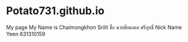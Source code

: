 # Potato731.github.io
My page 
My Name is Chaimongkhon Srilit
ชื่อ นายชัยมงคล ศรีฤทธิ์
Nick Name Yeen
 631310159
